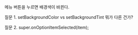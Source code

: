 메뉴 버튼을 누르면 배경색이 바뀐다.


질문 1. setBackgroundColor vs setBackgroundTint 뭐가 다른 건가?

질문 2. super.onOptionItemSelected(item);
